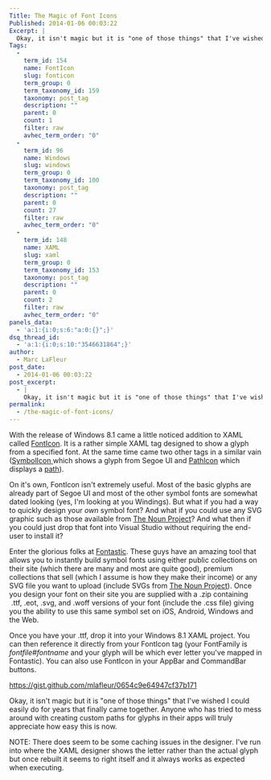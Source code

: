 ```yaml
---
Title: The Magic of Font Icons
Published: 2014-01-06 00:03:22
Excerpt: |
  Okay, it isn't magic but it is "one of those things" that I've wished I could easily do for years that finally came together. Anyone who has tried to mess around with creating custom paths for glyphs in their apps will truly appreciate how easy things have become.
Tags:
  - 
    term_id: 154
    name: FontIcon
    slug: fonticon
    term_group: 0
    term_taxonomy_id: 159
    taxonomy: post_tag
    description: ""
    parent: 0
    count: 1
    filter: raw
    avhec_term_order: "0"
  - 
    term_id: 96
    name: Windows
    slug: windows
    term_group: 0
    term_taxonomy_id: 100
    taxonomy: post_tag
    description: ""
    parent: 0
    count: 27
    filter: raw
    avhec_term_order: "0"
  - 
    term_id: 148
    name: XAML
    slug: xaml
    term_group: 0
    term_taxonomy_id: 153
    taxonomy: post_tag
    description: ""
    parent: 0
    count: 2
    filter: raw
    avhec_term_order: "0"
panels_data:
  - 'a:1:{i:0;s:6:"a:0:{}";}'
dsq_thread_id:
  - 'a:1:{i:0;s:10:"3546631864";}'
author:
  - Marc LaFleur
post_date:
  - 2014-01-06 00:03:22
post_excerpt:
  - |
    Okay, it isn't magic but it is "one of those things" that I've wished I could easily do for years that finally came together. Anyone who has tried to mess around with creating custom paths for glyphs in their apps will truly appreciate how easy things have become.
permalink:
  - /the-magic-of-font-icons/
---
```

With the release of Windows 8.1 came a little noticed addition to XAML called <a href="http://msdn.microsoft.com/en-us/library/windows/apps/windows.ui.xaml.controls.fonticon.aspx" target="_blank">FontIcon</a>. It is a rather simple XAML tag designed to show a glyph from a specified font. At the same time came two other tags in a similar vain (<a href="http://msdn.microsoft.com/en-us/library/windows/apps/windows.ui.xaml.controls.symbolicon.aspx" target="_blank">SymbolIcon </a>which shows a glyph from Segoe UI and <a href="http://msdn.microsoft.com/en-us/library/windows/apps/windows.ui.xaml.controls.pathicon.aspx">PathIcon</a> which displays a <a href="http://msdn.microsoft.com/en-us/library/windows/apps/windows.ui.xaml.shapes.path.aspx">path</a>).

On it's own, FontIcon isn't extremely useful. Most of the basic glyphs are already part of Segoe UI and most of the other symbol fonts are somewhat dated looking (yes, I'm looking at you Windings). But what if you had a way to quickly design your <em>own</em> symbol font? And what if you could use any SVG graphic such as those available from <a href="http://thenounproject.com/">The Noun Project</a>? And what then if you could just drop that font into Visual Studio without requiring the end-user to install it?

Enter the glorious folks at <a href="http://fontastic.me/" target="_blank">Fontastic</a>. These guys have an amazing tool that allows you to instantly build symbol fonts using either public collections on their site (which there are many and most are quite good), premium collections that sell (which I assume is how they make their income) or any SVG file you want to upload (include SVGs from <a href="http://thenounproject.com/">The Noun Project</a>). Once you design your font on their site you are supplied with a .zip containing  .ttf, .eot, .svg, and .woff versions of your font (include the .css file) giving you the ability to use this same symbol set on iOS, Android, Windows and the Web.

Once you have your .ttf, drop it into your Windows 8.1 XAML project. You can then reference it directly from your FontIcon tag (your FontFamily is <em>fontfile#fontname</em> and your glyph will be which ever letter you've mapped in Fontastic). You can also use FontIcon in your AppBar and CommandBar buttons.

https://gist.github.com/mlafleur/0654c9e64947cf37b171

Okay, it isn't magic but it is "one of those things" that I've wished I could easily do for years that finally came together. Anyone who has tried to mess around with creating custom paths for glyphs in their apps will truly appreciate how easy this is now.

NOTE: There does seem to be some caching issues in the designer. I've run into where the XAML designer shows the letter rather than the actual glyph but once rebuilt it seems to right itself and it always works as expected when executing.